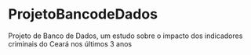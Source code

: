 # ProjetoBancodeDados
Projeto de Banco de Dados, um estudo sobre o impacto dos indicadores criminais do Ceará nos últimos 3 anos
